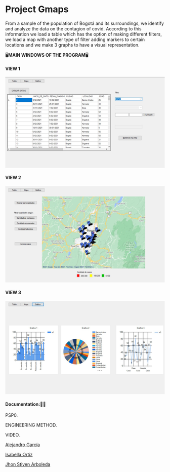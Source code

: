 # Project Gmaps

From a sample of the population of Bogotá and its surroundings, we identify and analyze the data on the contagion of covid. According to this information we load a table which has the option of making different filters, we load a map with another type of filter adding markers to certain locations and we make 3 graphs to have a visual representation.

🖥️**MAIN WINDOWS OF THE PROGRAM**🖥️

#### **VIEW 1**
![Vista 1](https://github.com/AleGarQ/Gmaps-workshop/blob/main/Gmaps/images/Vista1.jpeg)
#### **VIEW 2**
![Vista 2](https://github.com/AleGarQ/Gmaps-workshop/blob/main/Gmaps/images/Vista2.jpeg "Vista 2")
#### **VIEW 3**
![Vista 3](https://github.com/AleGarQ/Gmaps-workshop/blob/main/Gmaps/images/Vista3.jpeg "Vista 3")

#### **Documentation:**📃📃

PSP0.

ENGINEERING METHOD.

VIDEO.


[Alejandro García ](http://https://github.com/AleGarQ "Alejandro García ")

[Isabella Ortiz](http://https://github.com/isabellaortiz5 "Isabella Ortiz")

[Jhon Stiven Arboleda](http://https://github.com/StivenArboleda "Jhon Stiven Arboleda")
